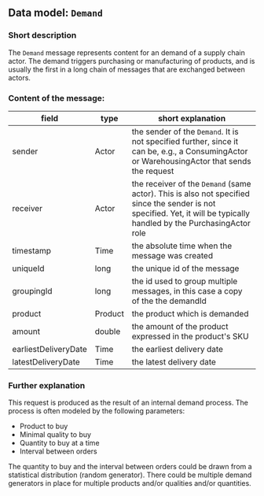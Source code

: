 ## Data model: `Demand`

### Short description

The `Demand` message represents content for an demand of a supply chain actor. The demand triggers purchasing or manufacturing of products, and is usually the first in a long chain of messages that are exchanged between actors.

 
### Content of the message:

| field      | type           | short explanation |
| -----      | ----           | ----------------- |
| sender     | Actor          | the sender of the `Demand`. It is not specified further, since it can be, e.g., a ConsumingActor or WarehousingActor that sends the request |
| receiver   | Actor          | the receiver of the `Demand` (same actor). This is also not specified since the sender is not specified. Yet, it will be typically handled by the PurchasingActor role |
| timestamp  | Time           | the absolute time when the message was created |
| uniqueId   | long           | the unique id of the message |
| groupingId | long           | the id used to group multiple messages, in this case a copy of the the demandId |
| product    | Product        | the product which is demanded |
| amount     | double         | the amount of the product expressed in the product's SKU |
| earliestDeliveryDate | Time | the earliest delivery date |
| latestDeliveryDate   | Time | the latest delivery date |


### Further explanation

This request is produced as the result of an internal demand process. The process is often modeled by the following parameters:

- Product to buy
- Minimal quality to buy
- Quantity to buy at a time
- Interval between orders

The quantity to buy and the interval between orders could be drawn from a statistical distribution (random generator). There could be multiple demand generators in place for multiple products and/or qualities and/or quantities. 
